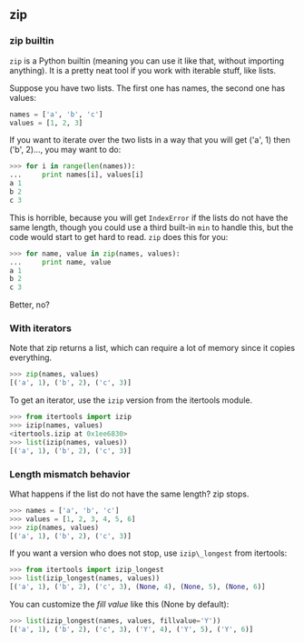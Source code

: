## zip

### zip builtin

`zip` is a Python builtin (meaning you can use it like that, without importing anything). It is a pretty neat tool if you work with iterable stuff, like lists.

Suppose you have two lists. The first one has names, the second one has values:
```python
names = ['a', 'b', 'c']
values = [1, 2, 3]
```

If you want to iterate over the two lists in a way that you will get ('a', 1) then ('b', 2)..., you may want to do:
```python
>>> for i in range(len(names)):
...     print names[i], values[i]
a 1
b 2
c 3
```

This is horrible, because you will get `IndexError` if the lists do not have the same length, though you could use a third built-in `min` to handle this, but the code would start to get hard to read. `zip` does this for you:
```python
>>> for name, value in zip(names, values):
...     print name, value
a 1
b 2
c 3
```

Better, no?

### With iterators

Note that zip returns a list, which can require a lot of memory since it copies everything.
```python
>>> zip(names, values)
[('a', 1), ('b', 2), ('c', 3)]
```

To get an iterator, use the `izip` version from the itertools module.
```python
>>> from itertools import izip
>>> izip(names, values)
<itertools.izip at 0x1ee6830>
>>> list(izip(names, values))
[('a', 1), ('b', 2), ('c', 3)]
```

### Length mismatch behavior

What happens if the list do not have the same length? zip stops.
```python
>>> names = ['a', 'b', 'c']
>>> values = [1, 2, 3, 4, 5, 6]
>>> zip(names, values)
[('a', 1), ('b', 2), ('c', 3)]
```

If you want a version who does not stop, use `izip\_longest` from itertools:
```python
>>> from itertools import izip_longest
>>> list(izip_longest(names, values))
[('a', 1), ('b', 2), ('c', 3), (None, 4), (None, 5), (None, 6)]
```

You can customize the *fill value* like this (None by default):
```python
>>> list(izip_longest(names, values, fillvalue='Y'))
[('a', 1), ('b', 2), ('c', 3), ('Y', 4), ('Y', 5), ('Y', 6)]
```

